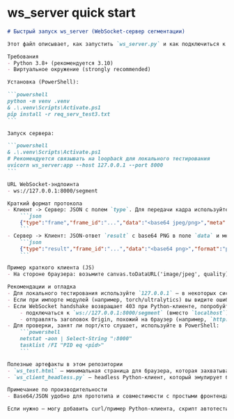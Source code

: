 # ws_server quick start
````markdown
# Быстрый запуск ws_server (WebSocket-сервер сегментации)

Этот файл описывает, как запустить `ws_server.py` и как подключиться к нему из браузера для тестирования передачи кадров и получения результата (масок/композитов).

Требования
- Python 3.8+ (рекомендуется 3.10)
- Виртуальное окружение (strongly recommended)

Установка (PowerShell):

```powershell
python -m venv .venv
& .\.venv\Scripts\Activate.ps1
pip install -r req_serv_test3.txt
```

Запуск сервера:

```powershell
& .\.venv\Scripts\Activate.ps1
# Рекомендуется связывать на loopback для локального тестирования
uvicorn ws_server:app --host 127.0.0.1 --port 8000
```

URL WebSocket-эндпоинта
- ws://127.0.0.1:8000/segment

Краткий формат протокола
- Клиент -> Сервер: JSON с полем `type`. Для передачи кадра используйте:
	```json
	{"type":"frame","frame_id":"...","data":"<base64 jpeg/png>","meta":{...}}
	```
- Сервер -> Клиент: JSON-ответ `result` с base64 PNG в поле `data` и мета-данными:
	```json
	{"type":"result","frame_id":"...","data":"<base64 png>","format":"png","kind":"mask|composite|rgba","meta":{...}}
	```

Пример краткого клиента (JS)
- На стороне браузера: возьмите canvas.toDataURL('image/jpeg', quality).split(',')[1] и отправьте как `data` в JSON.

Рекомендации и отладка
- Для локального тестирования используйте `127.0.0.1` — в некоторых системах `localhost` может резолвиться в IPv6 или проксироваться (Docker/WSL), что даёт неожиданные 403/PermissionError.
- Если при импорте модулей (например, torch/ultralytics) вы видите ошибки ABI от NumPy, установите совместимую версию: `pip install "numpy<2"`.
- Если WebSocket handshake возвращает 403 при Python-клиенте, попробуйте:
	- подключаться к `ws://127.0.0.1:8000/segment` (вместо `localhost`);
	- отправлять заголовок Origin, похожий на браузер (например, `http://127.0.0.1:8001`).
- Для проверки, занят ли порт/кто слушает, используйте в PowerShell:
	```powershell
	netstat -aon | Select-String ":8000"
	tasklist /FI "PID eq <pid>"
	```

Полезные артефакты в этом репозитории
- `ws_test.html` — минимальная страница для браузера, которая захватывает камеру и отправляет кадры на `/segment`.
- `ws_client_headless.py` — headless Python-клиент, который эмулирует браузерный Origin, отправляет тестовый кадр и сохраняет результат в `ws_result_from_server.png`.

Примечание по производительности
- Base64/JSON удобно для прототипа и совместимости с простыми фронтендами, но накладывает дополнительное копирование и рост трафика. Для продакшена стоит перейти на бинарные WebSocket-фреймы (ArrayBuffer) или на потоковую передачу.

Если нужно — могу добавить curl/пример Python-клиента, скрипт автотестирования или инструкцию по развёртыванию через systemd/Windows service.

````
